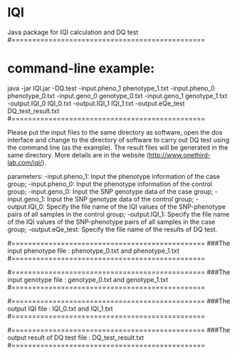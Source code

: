 # IQI
Java package for IQI calculation and DQ test
#===============================================
# command-line example: 
java -jar IQI.jar -DQ.test -input.pheno_1 phenotype_1.txt -input.pheno_0 phenotype_0.txt -input.geno_0 genotype_0.txt -input.geno_1 genotype_1.txt -output.IQI_0 IQI_0.txt -output.IQI_1 IQI_1.txt -output.eQe_test DQ_test_result.txt
#===============================================

Please put the input files to the same directory as software, open the dos interface and change to the directory of software to carry out DQ test using the command line (as the example). The result files will be generated in the same directory.
More details are in the website (http://www.onethird-lab.com/iqi/).

parameters:
	-input.pheno_1: Input the phenotype information of the case group;
	-input.pheno_0: Input the phenotype information of the control group;
	-input.geno_0: Input the SNP genotype data of the case group;
	-input.geno_1: Input the SNP genotype data of the control group;
	-output.IQI_0: Specify the file name of the IQI values of the SNP-phenotype pairs of all samples in the control group;
	-output.IQI_1: Specify the file name of the IQI values of the SNP-phenotype pairs of all samples in the case group;
	-output.eQe_test: Specify the file name of the results of DQ test.

#===============================================
###The input phenotype file : phenotype_0.txt and phenotype_1.txt
#===============================================

#===============================================
###The input genotype file : genotype_0.txt and genotype_1.txt
#===============================================

#===============================================
###The output IQI file : IQI_0.txt and IQI_1.txt
#===============================================

#===============================================
###The output result of DQ test file : DQ_test_result.txt
#===============================================
